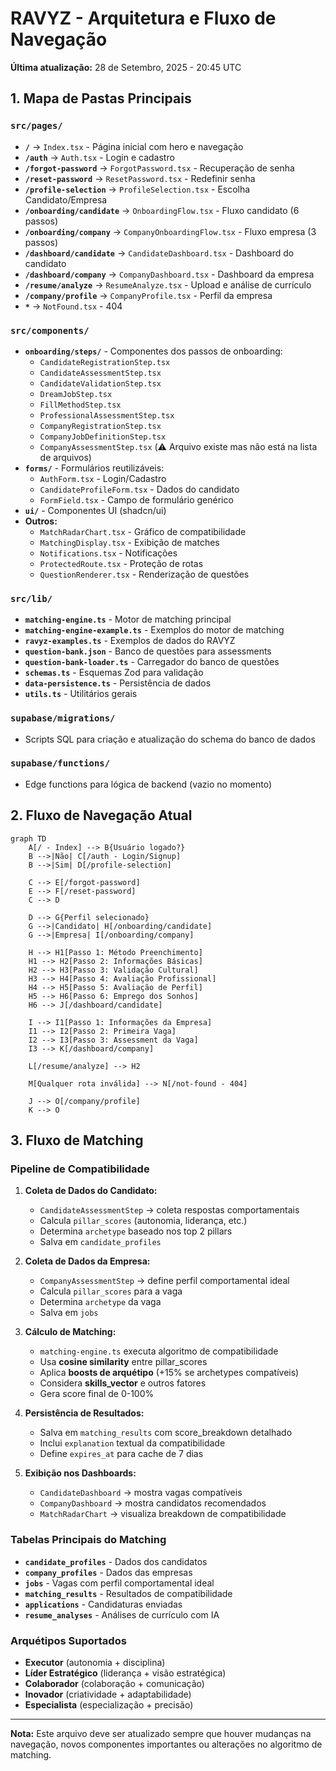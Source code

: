 # RAVYZ - Arquitetura e Fluxo de Navegação

**Última atualização:** 28 de Setembro, 2025 - 20:45 UTC

## 1. Mapa de Pastas Principais

### `src/pages/`
- **`/`** → `Index.tsx` - Página inicial com hero e navegação
- **`/auth`** → `Auth.tsx` - Login e cadastro
- **`/forgot-password`** → `ForgotPassword.tsx` - Recuperação de senha
- **`/reset-password`** → `ResetPassword.tsx` - Redefinir senha
- **`/profile-selection`** → `ProfileSelection.tsx` - Escolha Candidato/Empresa
- **`/onboarding/candidate`** → `OnboardingFlow.tsx` - Fluxo candidato (6 passos)
- **`/onboarding/company`** → `CompanyOnboardingFlow.tsx` - Fluxo empresa (3 passos)
- **`/dashboard/candidate`** → `CandidateDashboard.tsx` - Dashboard do candidato
- **`/dashboard/company`** → `CompanyDashboard.tsx` - Dashboard da empresa
- **`/resume/analyze`** → `ResumeAnalyze.tsx` - Upload e análise de currículo
- **`/company/profile`** → `CompanyProfile.tsx` - Perfil da empresa
- **`*`** → `NotFound.tsx` - 404

### `src/components/`
- **`onboarding/steps/`** - Componentes dos passos de onboarding:
  - `CandidateRegistrationStep.tsx`
  - `CandidateAssessmentStep.tsx` 
  - `CandidateValidationStep.tsx`
  - `DreamJobStep.tsx`
  - `FillMethodStep.tsx`
  - `ProfessionalAssessmentStep.tsx`
  - `CompanyRegistrationStep.tsx`
  - `CompanyJobDefinitionStep.tsx`
  - `CompanyAssessmentStep.tsx` (⚠️ Arquivo existe mas não está na lista de arquivos)
- **`forms/`** - Formulários reutilizáveis:
  - `AuthForm.tsx` - Login/Cadastro
  - `CandidateProfileForm.tsx` - Dados do candidato
  - `FormField.tsx` - Campo de formulário genérico
- **`ui/`** - Componentes UI (shadcn/ui)
- **Outros:**
  - `MatchRadarChart.tsx` - Gráfico de compatibilidade
  - `MatchingDisplay.tsx` - Exibição de matches
  - `Notifications.tsx` - Notificações
  - `ProtectedRoute.tsx` - Proteção de rotas
  - `QuestionRenderer.tsx` - Renderização de questões

### `src/lib/`
- **`matching-engine.ts`** - Motor de matching principal
- **`matching-engine-example.ts`** - Exemplos do motor de matching
- **`ravyz-examples.ts`** - Exemplos de dados do RAVYZ
- **`question-bank.json`** - Banco de questões para assessments
- **`question-bank-loader.ts`** - Carregador do banco de questões
- **`schemas.ts`** - Esquemas Zod para validação
- **`data-persistence.ts`** - Persistência de dados
- **`utils.ts`** - Utilitários gerais

### `supabase/migrations/`
- Scripts SQL para criação e atualização do schema do banco de dados

### `supabase/functions/`
- Edge functions para lógica de backend (vazio no momento)

## 2. Fluxo de Navegação Atual

```mermaid
graph TD
    A[/ - Index] --> B{Usuário logado?}
    B -->|Não| C[/auth - Login/Signup]
    B -->|Sim| D[/profile-selection]
    
    C --> E[/forgot-password]
    E --> F[/reset-password]
    C --> D
    
    D --> G{Perfil selecionado}
    G -->|Candidato| H[/onboarding/candidate]
    G -->|Empresa| I[/onboarding/company]
    
    H --> H1[Passo 1: Método Preenchimento]
    H1 --> H2[Passo 2: Informações Básicas]
    H2 --> H3[Passo 3: Validação Cultural]
    H3 --> H4[Passo 4: Avaliação Profissional]
    H4 --> H5[Passo 5: Avaliação de Perfil]
    H5 --> H6[Passo 6: Emprego dos Sonhos]
    H6 --> J[/dashboard/candidate]
    
    I --> I1[Passo 1: Informações da Empresa]
    I1 --> I2[Passo 2: Primeira Vaga]
    I2 --> I3[Passo 3: Assessment da Vaga]
    I3 --> K[/dashboard/company]
    
    L[/resume/analyze] --> H2
    
    M[Qualquer rota inválida] --> N[/not-found - 404]
    
    J --> O[/company/profile]
    K --> O
```

## 3. Fluxo de Matching

### Pipeline de Compatibilidade
1. **Coleta de Dados do Candidato:**
   - `CandidateAssessmentStep` → coleta respostas comportamentais
   - Calcula `pillar_scores` (autonomia, liderança, etc.)
   - Determina `archetype` baseado nos top 2 pillars
   - Salva em `candidate_profiles`

2. **Coleta de Dados da Empresa:**
   - `CompanyAssessmentStep` → define perfil comportamental ideal
   - Calcula `pillar_scores` para a vaga
   - Determina `archetype` da vaga
   - Salva em `jobs`

3. **Cálculo de Matching:**
   - `matching-engine.ts` executa algoritmo de compatibilidade
   - Usa **cosine similarity** entre pillar_scores
   - Aplica **boosts de arquétipo** (+15% se archetypes compatíveis)
   - Considera **skills_vector** e outros fatores
   - Gera score final de 0-100%

4. **Persistência de Resultados:**
   - Salva em `matching_results` com score_breakdown detalhado
   - Inclui `explanation` textual da compatibilidade
   - Define `expires_at` para cache de 7 dias

5. **Exibição nos Dashboards:**
   - `CandidateDashboard` → mostra vagas compatíveis
   - `CompanyDashboard` → mostra candidatos recomendados
   - `MatchRadarChart` → visualiza breakdown de compatibilidade

### Tabelas Principais do Matching
- **`candidate_profiles`** - Dados dos candidatos
- **`company_profiles`** - Dados das empresas  
- **`jobs`** - Vagas com perfil comportamental ideal
- **`matching_results`** - Resultados de compatibilidade
- **`applications`** - Candidaturas enviadas
- **`resume_analyses`** - Análises de currículo com IA

### Arquétipos Suportados
- **Executor** (autonomia + disciplina)
- **Líder Estratégico** (liderança + visão estratégica)
- **Colaborador** (colaboração + comunicação)
- **Inovador** (criatividade + adaptabilidade)
- **Especialista** (especialização + precisão)

---

**Nota:** Este arquivo deve ser atualizado sempre que houver mudanças na navegação, novos componentes importantes ou alterações no algoritmo de matching.